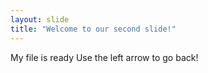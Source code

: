 ```yaml
---
layout: slide
title: "Welcome to our second slide!"
---
```

My file is ready
Use the left arrow to go back!
